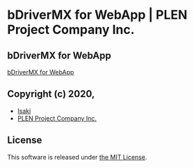 ﻿bDriverMX for WebApp | PLEN Project Company Inc.
===============================================================================

## bDriverMX for WebApp

[bDriverMX for WebApp](https://plenprojectcompany.github.io/bDriverMX-webapp/index.html)

## Copyright (c) 2020,
- [Isaki](https://github.com/IsakiMatsubara)
- [PLEN Project Company Inc.](https://plen.jp)

## License
This software is released under [the MIT License](http://opensource.org/licenses/mit-license.php).
